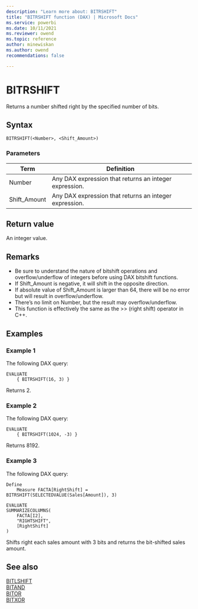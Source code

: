 ```yaml
---
description: "Learn more about: BITRSHIFT"
title: "BITRSHIFT function (DAX) | Microsoft Docs"
ms.service: powerbi 
ms.date: 10/11/2021
ms.reviewer: owend
ms.topic: reference
author: minewiskan
ms.author: owend 
recommendations: false

---
```

# BITRSHIFT

Returns a number shifted right by the specified number of bits.  
  
## Syntax  
  
```dax
BITRSHIFT(<Number>, <Shift_Amount>) 
```

### Parameters

|Term|Definition|
|--------|--------------|
|Number|Any DAX expression that returns an integer expression.|
|Shift_Amount|Any DAX expression that returns an integer expression.|
  
## Return value

An integer value.
  
## Remarks

- Be sure to understand the nature of bitshift operations and overflow/underflow of integers before using DAX bitshift functions.
- If Shift_Amount is negative, it will shift in the opposite direction.
- If absolute value of Shift_Amount is larger than 64, there will be no error but will result in overflow/underflow.
- There’s no limit on Number, but the result may overflow/underflow.
- This function is effectively the same as the >> (right shift) operator in C++.
  
## Examples

### Example 1

The following DAX query:

```dax
EVALUATE 
    { BITRSHIFT(16, 3) }
```

Returns 2.

### Example 2

The following DAX query:

```dax
EVALUATE 
    { BITRSHIFT(1024, -3) }
```

Returns 8192.

### Example 3

The following DAX query:

```dax
Define 
    Measure FACTA[RightShift] = BITRSHIFT(SELECTEDVALUE(Sales[Amount]), 3)

EVALUATE 
SUMMARIZECOLUMNS(
    FACTA[I2],
    "RIGHTSHIFT", 
    [RightShift]
)
```

Shifts right each sales amount with 3 bits and returns the bit-shifted sales amount.

## See also

[BITLSHIFT](bitlshift-function-dax.md)  
[BITAND](bitand-function-dax.md)  
[BITOR](bitor-function-dax.md)  
[BITXOR](bitxor-function-dax.md)
